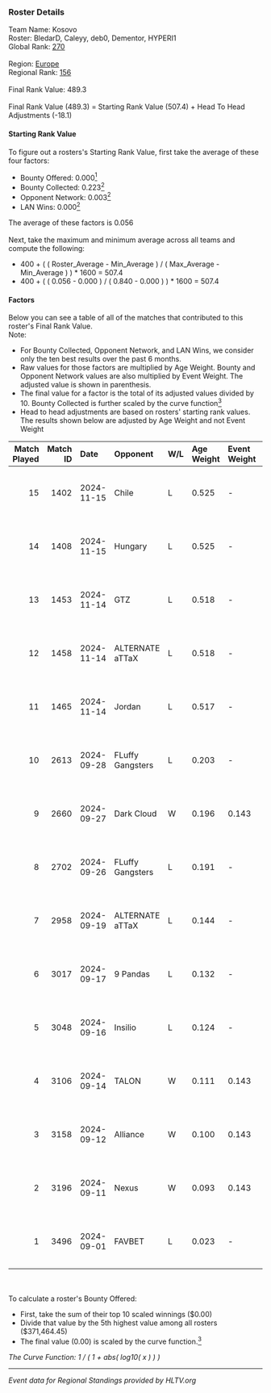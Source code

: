 ### Roster Details<br />
Team Name: Kosovo<br />
Roster: BledarD, Caleyy, deb0, Dementor, HYPERI1<br />
Global Rank: [270](../../standings_global_2025_02_24.md)<br />
<br />
Region: [Europe]( ../../standings_europe_2025_02_24.md)<br />
Regional Rank: [156]( ../../standings_europe_2025_02_24.md)<br />
<br />
Final Rank Value:  489.3<br />
<br />
Final Rank Value (489.3) = Starting Rank Value (507.4) + Head To Head Adjustments (-18.1)<br />

#### Starting Rank Value<br />
To figure out a rosters's Starting Rank Value, first take the average of these four factors:<br />
- Bounty Offered: 0.000[<sup>1</sup>](#table2)
- Bounty Collected: 0.223[<sup>2</sup>](#table1)
- Opponent Network: 0.003[<sup>2</sup>](#table1)
- LAN Wins: 0.000[<sup>2</sup>](#table1)

The average of these factors is 0.056<br />
<br />
Next, take the maximum and minimum average across all teams and compute the following:<br />
- 400 + ( ( Roster_Average - Min_Average ) / ( Max_Average - Min_Average ) ) * 1600 = 507.4
- 400 + ( ( 0.056 - 0.000 ) / ( 0.840 - 0.000 ) ) * 1600 = 507.4


#### Factors<br />
Below you can see a table of all of the matches that contributed to this roster's Final Rank Value.<br />
Note:<br />

- For Bounty Collected, Opponent Network, and LAN Wins, we consider only the ten best results over the past 6 months.
- Raw values for those factors are multiplied by Age Weight. Bounty and Opponent Network values are also multiplied by Event Weight. The adjusted value is shown in parenthesis.
- The final value for a factor is the total of its adjusted values divided by 10. Bounty Collected is further scaled by the curve function[<sup>3</sup>](#curveFunction)
- Head to head adjustments are based on rosters' starting rank values. The results shown below are adjusted by Age Weight and not Event Weight
<span id="table1"></span><br />


| Match Played | Match ID | Date       | Opponent         | W/L | Age Weight | Event Weight | Bounty Collected | Opponent Network | LAN Wins  | H2H Adj. | Roster                                    |
| -: | -: | :- | :- | :- | :- | :- | :- | :- | :- | -: | :- |
|           15 |     1402 | 2024-11-15 | Chile            | L   | 0.525      | -            | -                | -                | -         |    -9.01 | BledarD, Caleyy, deb0, Dementor, HYPERI1  |
|           14 |     1408 | 2024-11-15 | Hungary          | L   | 0.525      | -            | -                | -                | -         |    -3.18 | BledarD, Caleyy, deb0, Dementor, HYPERI1  |
|           13 |     1453 | 2024-11-14 | GTZ              | L   | 0.518      | -            | -                | -                | -         |    -0.71 | BledarD, Caleyy, deb0, Dementor, HYPERI1  |
|           12 |     1458 | 2024-11-14 | ALTERNATE aTTaX  | L   | 0.518      | -            | -                | -                | -         |    -2.12 | BledarD, Caleyy, deb0, Dementor, HYPERI1  |
|           11 |     1465 | 2024-11-14 | Jordan           | L   | 0.517      | -            | -                | -                | -         |    -9.95 | BledarD, Caleyy, deb0, Dementor, HYPERI1  |
|           10 |     2613 | 2024-09-28 | FLuffy Gangsters | L   | 0.203      | -            | -                | -                | -         |    -1.83 | BledarD, cerber, Dementor, HYPERI1, vAloN |
|            9 |     2660 | 2024-09-27 | Dark Cloud       | W   | 0.196      | 0.143        | 0.027 (0.001)    | 0.412 (0.012)    | 0 (0.000) |     4.84 | BledarD, cerber, Dementor, HYPERI1, vAloN |
|            8 |     2702 | 2024-09-26 | FLuffy Gangsters | L   | 0.191      | -            | -                | -                | -         |    -1.69 | BledarD, cerber, Dementor, HYPERI1, vAloN |
|            7 |     2958 | 2024-09-19 | ALTERNATE aTTaX  | L   | 0.144      | -            | -                | -                | -         |    -0.51 | BledarD, cerber, Dementor, HYPERI1, vAloN |
|            6 |     3017 | 2024-09-17 | 9 Pandas         | L   | 0.132      | -            | -                | -                | -         |    -0.31 | BledarD, cerber, Dementor, HYPERI1, vAloN |
|            5 |     3048 | 2024-09-16 | Insilio          | L   | 0.124      | -            | -                | -                | -         |    -1.03 | BledarD, cerber, Dementor, HYPERI1, vAloN |
|            4 |     3106 | 2024-09-14 | TALON            | W   | 0.111      | 0.143        | 0.000 (0.000)    | 0.041 (0.001)    | 0 (0.000) |     1.92 | BledarD, cerber, Dementor, HYPERI1, vAloN |
|            3 |     3158 | 2024-09-12 | Alliance         | W   | 0.100      | 0.143        | 0.015 (0.000)    | 0.522 (0.007)    | 0 (0.000) |     2.78 | BledarD, cerber, Dementor, HYPERI1, vAloN |
|            2 |     3196 | 2024-09-11 | Nexus            | W   | 0.093      | 0.143        | 0.172 (0.002)    | 0.614 (0.008)    | 0 (0.000) |     2.85 | BledarD, cerber, Dementor, HYPERI1, vAloN |
|            1 |     3496 | 2024-09-01 | FAVBET           | L   | 0.023      | -            | -                | -                | -         |    -0.12 | BledarD, cerber, Dementor, HYPERI1, vAloN |

<br />
<span id="table2"></span><br />
To calculate a roster's Bounty Offered:<br />

- First, take the sum of their top 10 scaled winnings ($0.00)
- Divide that value by the 5th highest value among all rosters ($371,464.45)
- The final value (0.00) is scaled by the curve function.[<sup>3</sup>](#curveFunction)

<span id="curveFunction"></span>_The Curve Function: 1 / ( 1 + abs( log10( x ) ) )_<br />

---
_Event data for Regional Standings provided by HLTV.org_<br />
